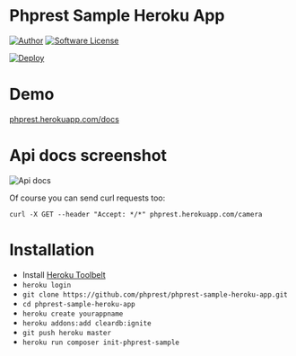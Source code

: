 # Phprest Sample Heroku App

[![Author](http://img.shields.io/badge/author-@adammbalogh-blue.svg?style=flat-square)](https://twitter.com/adammbalogh)
[![Software License](https://img.shields.io/badge/license-MIT-blue.svg?style=flat-square)](LICENSE)

[![Deploy](https://www.herokucdn.com/deploy/button.png)](https://heroku.com/deploy)

# Demo

[phprest.herokuapp.com/docs](http://phprest.herokuapp.com/docs)

# Api docs screenshot

![Api docs](http://i.imgur.com/OZVO8eF.png)

Of course you can send curl requests too:

```cli
curl -X GET --header "Accept: */*" phprest.herokuapp.com/camera
```

# Installation

* Install [Heroku Toolbelt](https://toolbelt.heroku.com)
* `heroku login`
* `git clone https://github.com/phprest/phprest-sample-heroku-app.git`
* `cd phprest-sample-heroku-app`
* `heroku create yourappname`
* `heroku addons:add cleardb:ignite`
* `git push heroku master`
* `heroku run composer init-phprest-sample`

